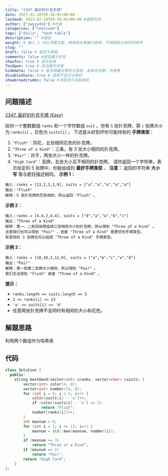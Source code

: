 ```yaml
---
title: "2347.最好的扑克手牌"
date: 2023-02-20T09:38:01+08:00
lastmod: 2023-02-20T09:38:01+08:00 #更新时间
author: ["zwyyy456"] #作者
categories: ["leetcode"]
tags: ["daily", "hash table"]
description: "" #描述
weight: # 输入 1 可以顶置文章，用来给文章展示排序，不填就默认按时间排序
slug: ""
draft: false # 是否为草稿
comments: false #是否展示评论
showToc: true # 显示目录
TocOpen: true # 自动展开目录
hidemeta: false # 是否隐藏文章的元信息，如发布日期、作者等
disableShare: true # 底部不显示分享栏
showbreadcrumbs: false #顶部显示当前路径
---
```

## 问题描述
[2347. 最好的扑克手牌 (Easy)](https://leetcode.cn/problems/best-poker-hand/)

给你一个整数数组 `ranks` 和一个字符数组 `suit` 。你有 `5` 张扑克牌，第 `i` 张牌大小为
`ranks[i]` ，花色为 `suits[i]` 。
下述是从好到坏你可能持有的 **手牌类型**：
1. `"Flush"`：同花，五张相同花色的扑克牌。
2. `"Three of a Kind"`：三条，有 3 张大小相同的扑克牌。
3. `"Pair"`：对子，两张大小一样的扑克牌。
4. `"High Card"`：高牌，五张大小互不相同的扑克牌。
请你返回一个字符串，表示给定的 5 张牌中，你能组成的 **最好手牌类型** 。
**注意：** 返回的字符串 **大小写** 需与题目描述相同。
**示例 1：**
```
输入：ranks = [13,2,3,1,9], suits = ["a","a","a","a","a"]
输出："Flush"
解释：5 张扑克牌的花色相同，所以返回 "Flush" 。
```
**示例 2：**
```
输入：ranks = [4,4,2,4,4], suits = ["d","a","a","b","c"]
输出："Three of a Kind"
解释：第一、二和四张牌组成三张相同大小的扑克牌，所以得到 "Three of a Kind" 。
注意我们也可以得到 "Pair" ，但是 "Three of a Kind" 是更好的手牌类型。
有其他的 3 张牌也可以组成 "Three of a Kind" 手牌类型。
```
**示例 3：**
```
输入：ranks = [10,10,2,12,9], suits = ["a","b","c","a","d"]
输出："Pair"
解释：第一和第二张牌大小相同，所以得到 "Pair" 。
我们无法得到 "Flush" 或者 "Three of a Kind" 。
```
**提示：**
- `ranks.length == suits.length == 5`
- `1 <= ranks[i] <= 13`
- `'a' <= suits[i] <= 'd'`
- 任意两张扑克牌不会同时有相同的大小和花色。

## 解题思路
利用两个数组作为哈希表

## 代码
```cpp
class Solution {
  public:
    string bestHand(vector<int> &ranks, vector<char> &suits) {
        vector<int> color(4, 0);
        vector<int> number(14, 0);
        for (int i = 0; i < 5; i++) {
            color[suits[i] - 'a']++;
            if (color[suits[i] - 'a'] == 5)
                return "Flush";
            number[ranks[i]]++;
        }
        int maxnum = 0;
        for (int i = 1; i <= 13; i++) {
            maxnum = std::max(maxnum, number[i]);
        }
        if (maxnum >= 3)
            return "Three of a Kind";
        if (maxnum == 2)
            return "Pair";
        return "High Card";
    }
};
```